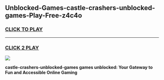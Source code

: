 
## Unblocked-Games-castle-crashers-unblocked-games-Play-Free-z4c4o
<h3>
<a href="https://premium76.site?title=castle-crashers-unblocked-games&ref=20A">CLICK TO PLAY</a></h3>
<hr>

<h3>
<a href="https://premium76.site?title=castle-crashers-unblocked-games&ref=20A">CLICK 2 PLAY</a>
  
</h3>

<a href="https://premium76.site?title=castle-crashers-unblocked-games&ref=20A"><img src="https://clearcache.store/games.png"></a>


**castle-crashers-unblocked-games games unblocked: Your Gateway to Fun and Accessible Online Gaming**
